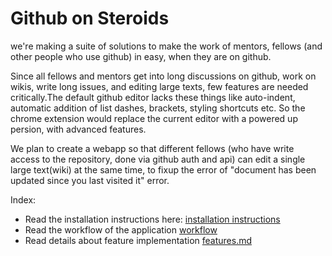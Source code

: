 # Github on Steroids

we're making a suite of solutions to make the work of mentors, fellows (and other people who use github) in easy, when they are on github.

Since all fellows and mentors get into long discussions on github, work on wikis, write long issues, and editing large texts, few features are needed critically.The default github editor lacks these things like auto-indent, automatic addition of list dashes, brackets, styling shortcuts etc. So the chrome extension would replace the current editor with a powered up persion, with advanced features.

We plan to create a webapp so that different fellows (who have write access to the repository, done via github auth and api) can edit a single large text(wiki) at the same time, to fixup the error of "document has been updated since you last visited it" error.

Index:
- Read the installation instructions here: [installation instructions](installation.md)
- Read the workflow of the application [workflow](workflow.md)
- Read details about feature implementation  [features.md](features.md)

